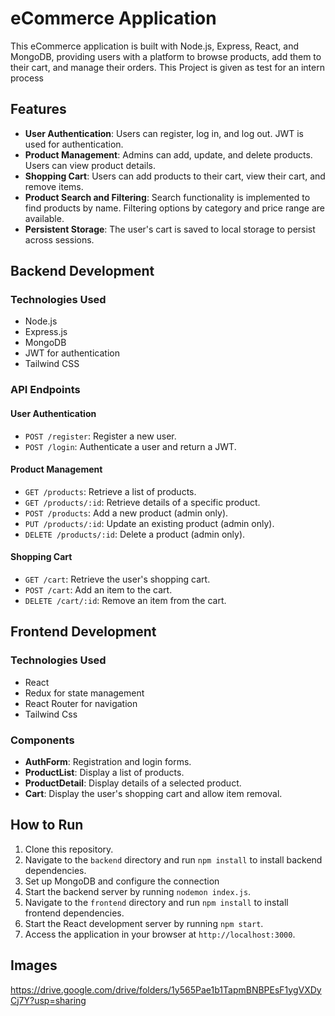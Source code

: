 # eCommerce Application

This eCommerce application is built with Node.js, Express, React, and MongoDB, providing users with a platform to browse products, add them to their cart, and manage their orders.
This Project is given as test for an intern process
## Features

- **User Authentication**: Users can register, log in, and log out. JWT is used for authentication.
- **Product Management**: Admins can add, update, and delete products. Users can view product details.
- **Shopping Cart**: Users can add products to their cart, view their cart, and remove items.
- **Product Search and Filtering**: Search functionality is implemented to find products by name. Filtering options by category and price range are available.
- **Persistent Storage**: The user's cart is saved to local storage to persist across sessions.

## Backend Development

### Technologies Used

- Node.js
- Express.js
- MongoDB
- JWT for authentication
- Tailwind CSS

### API Endpoints

#### User Authentication

- `POST /register`: Register a new user.
- `POST /login`: Authenticate a user and return a JWT.

#### Product Management

- `GET /products`: Retrieve a list of products.
- `GET /products/:id`: Retrieve details of a specific product.
- `POST /products`: Add a new product (admin only).
- `PUT /products/:id`: Update an existing product (admin only).
- `DELETE /products/:id`: Delete a product (admin only).

#### Shopping Cart

- `GET /cart`: Retrieve the user's shopping cart.
- `POST /cart`: Add an item to the cart.
- `DELETE /cart/:id`: Remove an item from the cart.

## Frontend Development

### Technologies Used

- React
- Redux for state management
- React Router for navigation
- Tailwind Css
### Components

- **AuthForm**: Registration and login forms.
- **ProductList**: Display a list of products.
- **ProductDetail**: Display details of a selected product.
- **Cart**: Display the user's shopping cart and allow item removal.

## How to Run

1. Clone this repository.
2. Navigate to the `backend` directory and run `npm install` to install backend dependencies.
3. Set up MongoDB and configure the connection
4. Start the backend server by running `nodemon index.js`.
5. Navigate to the `frontend` directory and run `npm install` to install frontend dependencies.
6. Start the React development server by running `npm start`.
7. Access the application in your browser at `http://localhost:3000`.

## Images
https://drive.google.com/drive/folders/1y565Pae1b1TapmBNBPEsF1ygVXDyCj7Y?usp=sharing


